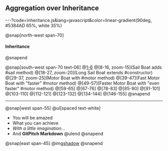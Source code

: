 ## Aggregation over Inheritance

---?code=inheritance.js&lang=javascript&color=linear-gradient(90deg, #5384AD 65%, white 35%)

@snap[north-west span-70]
#### Inheritance
@snapend

@snap[south-west span-70 text-06]
@[1-6](Boat)
@[8-16, zoom-15](Sail Boat adds #sail method)
@[18-27, zoom-20](Long Sail Boat extends #constructor)
@[29-37, zoom-25](Motor Boat with #motor method)
@[39-47](Fast Motor Boat with "faster" #motor method)
@[49-57](Faster Motor Boat with "even faster" #motor method)
@[59-65]
@[67-76]
@[78-83]
@[85-90]
@[91-101]
@[103-110]
@[112-121]
@[123-132]
@[134-144]
@[146-155]
@snapend


---


@snap[west span-55]
@ul[spaced text-white]
- You will be amazed
- What you can achieve
- *With a little imagination...*
- And **GitPitch Markdown**
@ulend
@snapend

@snap[east span-45]
@img[shadow](assets/img/conference.png)
@snapend
